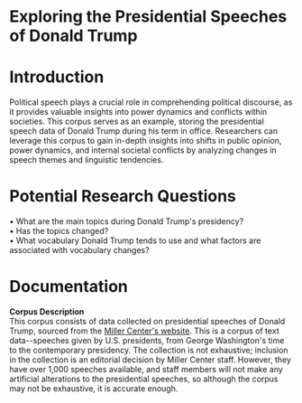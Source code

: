 # Exploring the Presidential Speeches of Donald Trump
# Introduction
Political speech plays a crucial role in comprehending political discourse, as it provides valuable insights into power dynamics and conflicts within societies. This corpus serves as an example, storing the presidential speech data of Donald Trump during his term in office. Researchers can leverage this corpus to gain in-depth insights into shifts in public opinion, power dynamics, and internal societal conflicts by analyzing changes in speech themes and linguistic tendencies.
# Potential Research Questions
&bull; What are the main topics during Donald Trump's presidency?  
&bull; Has the topics changed?  
&bull; What vocabulary Donald Trump tends to use and what factors are associated with vocabulary changes?
# Documentation
**Corpus Description**  
This corpus consists of data collected on presidential speeches of Donald Trump, sourced from the [Miller Center's website](https://millercenter.org/the-presidency/presidential-speeches). This is a corpus of text data--speeches given by U.S. presidents, from George Washington's time to the contemporary presidency. The collection is not exhaustive; inclusion in the collection is an editorial decision by Miller Center staff. However, they have over 1,000 speeches available, and staff members will not make any artificial alterations to the presidential speeches, so although the corpus may not be exhaustive, it is accurate enough.
